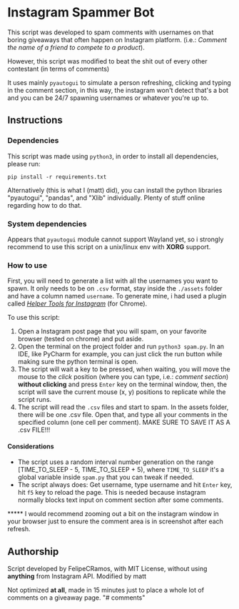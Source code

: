 # Instagram Spammer Bot
This script was developed to spam comments with usernames on that boring giveaways that often happen on Instagram platform. (i.e.: *Comment the name of a friend to compete to a product*).

However, this script was modified to beat the shit out of every other contestant (in terms of comments)

It uses mainly `pyautogui` to simulate a person refreshing, clicking and typing in the comment section, in this way, the instagram won't detect that's a bot and you can be 24/7 spawning usernames or whatever you're up to.

## Instructions
### Dependencies
This script was made using `python3`, in order to install all dependencies, please run:
```bashrc
pip install -r requirements.txt
```

Alternatively (this is what I (matt) did), you can install the python libraries "pyautogui", "pandas", and "Xlib" individually. Plenty of stuff online regarding how to do that.


### System dependencies
Appears that `pyautogui` module cannot support Wayland yet, so i strongly recommend to use this script on a unix/linux env with **XORG** support.

### How to use
First, you will need to generate a list with all the usernames you want to spawn. It only needs to be on `.csv` format, stay inside the `./assets` folder and have a column named `username`. To generate mine, i had used a plugin called [*Helper Tools for Instagram*](https://chrome.google.com/webstore/detail/helper-tools-for-instagra/hcdbfckhdcpepllecbkaaojfgipnpbpb) (for Chrome).

To use this script:
1. Open a Instagram post page that you will spam, on your favorite browser (tested on chrome) and put aside.
2. Open the terminal on the project folder and run `python3 spam.py`. In an IDE, like PyCharm for example, you can just click the run button while making sure the python terminal is open.
3. The script will wait a key to be pressed, when waiting, you will move the mouse to the *click* position (where you can type, i.e.: *comment section*) **without clicking** and press `Enter` key on the terminal window, then, the script will save the current mouse (x, y) positions to replicate while the script runs.
4. The script will read the `.csv` files and start to spam. In the assets folder, there will be one .csv file. Open that, and type all your comments in the specified column (one cell per comment). MAKE SURE TO SAVE IT AS A .csv FILE!!!
#### Considerations
+ The script uses a random interval number generation on the range [TIME_TO_SLEEP - 5, TIME_TO_SLEEP + 5), where `TIME_TO_SLEEP` it's a global variable inside `spam.py` that you can tweak if needed.
+ The script always does: Get username, type username and hit `Enter` key, hit `f5` key to reload the page. This is needed because instagram normally blocks text input on comment section after some comments.


***** I would recommend zooming out a bit on the instagram window in your browser just to ensure the comment area is in screenshot after each refresh.

## Authorship
Script developed by FelipeCRamos, with MIT License, without using **anything** from Instagram API.
Modified by matt

Not optimized **at all**, made in 15 minutes just to place a whole lot of comments on a giveaway page.
"# comments" 
